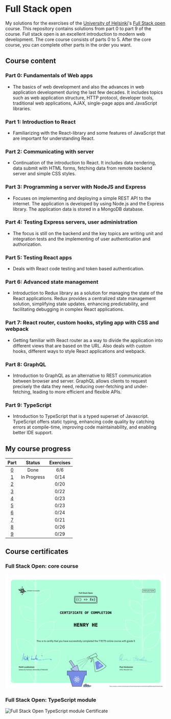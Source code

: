 # Full Stack open

My solutions for the exercises of the [University of Helsinki](https://www.helsinki.fi/)'s [Full Stack open](https://fullstackopen.com/) course. This repository contains solutions from part 0 to part 9 of the course. Full stack open is an excellent introduction to modern web development. The core course consists of parts 0 to 5. After the core course, you can complete other parts in the order you want.

## Course content

### Part 0: Fundamentals of Web apps

- The basics of web development and also the advances in web application development during the last few decades. It includes topics such as web application structure, HTTP protocol, developer tools, traditional web applications, AJAX, single-page apps and JavaScript libraries.

### Part 1: Introduction to React

- Familiarizing with the React-library and some features of JavaScript that are important for understanding React.

### Part 2: Communicating with server

- Continuation of the introduction to React. It includes data rendering, data submit with HTML forms, fetching data from remote backend server and simple CSS styles.

### Part 3: Programming a server with NodeJS and Express

- Focuses on implementing and deploying a simple REST API to the internet. The application is developed by using Node.js and the Express library. The application data is stored in a MongoDB database.

### Part 4: Testing Express servers, user administration

- The focus is still on the backend and the key topics are writing unit and integration tests and the implementing of user authentication and authorization.

### Part 5: Testing React apps

- Deals with React code testing and token based authentication.

### Part 6: Advanced state management

- Introduction to Redux library as a solution for managing the state of the React applications. Redux provides a centralized state management solution, simplifying state updates, enhancing predictability, and facilitating debugging in complex React applications.

### Part 7: React router, custom hooks, styling app with CSS and webpack

- Getting familiar with React router as a way to divide the application into different views that are based on the URL. Also deals with custom hooks, different ways to style React applications and webpack.

### Part 8: GraphQL

- Introduction to GraphQL as an alternative to REST communication between browser and server. GraphQL allows clients to request precisely the data they need, reducing over-fetching and under-fetching, leading to more efficient and flexible APIs.

### Part 9: TypeScript

- Introduction to TypeScript that is a typed superset of Javascript. TypeScript offers static typing, enhancing code quality by catching errors at compile-time, improving code maintainability, and enabling better IDE support.

## My course progress

|      Part      |   Status    | Exercises |
| :------------: | :---------: | :-------: |
| [0](./part_0/) |    Done     |    6/6    |
| [1](./part_1/) | In Progress |   0/14    |
| [2](./part_2/) |             |   0/20    |
| [3](./part_3/) |             |   0/22    |
| [4](./part_4/) |             |   0/23    |
| [5](./part_5/) |             |   0/23    |
| [6](./part_6/) |             |   0/24    |
| [7](./part_7/) |             |   0/21    |
| [8](./part_8/) |             |   0/26    |
| [9](./part_9/) |             |   0/29    |

## Course certificates

### Full Stack Open: core course

![Full Stack Open core course Certificate](./img/certificate-fullstack.png)

### Full Stack Open: TypeScript module

![Full Stack Open TypeScript module Certificate](./img/certificate-typescript.png)
